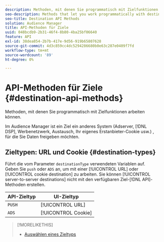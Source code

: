```yaml
---
description: Methoden, mit denen Sie programmatisch mit Zielfunktionen arbeiten können.
seo-description: Methods that let you work programmatically with destination features.
seo-title: Destination API Methods
solution: Audience Manager
title: API-Methoden für Ziele
uuid: 048bcdb9-2b31-46f4-8b80-4ba25bf06640
feature: API
exl-id: 38dea854-2b7b-417e-9d56-919b65807628
source-git-commit: 4d3c859cc4dc5294286680b0e63c287e0409f7fd
workflow-type: tm+mt
source-wordcount: '89'
ht-degree: 0%

---
```


# API-Methoden für Ziele {#destination-api-methods}

Methoden, mit denen Sie programmatisch mit Zielfunktionen arbeiten können.

<!-- c_destinations_api.xml -->

Im Audience Manager ist ein Ziel ein anderes System (Adserver, [!DNL DSP], Werbenetzwerk, Austausch, Ihr eigenes Erstanbieter-Cookie usw.) , für die Sie Daten freigeben möchten.

## Zieltypen: URL und Cookie {#destination-types}

Führt die vom Parameter `destinationType` verwendeten Variablen auf. Geben Sie `push` oder `ADS` an, um mit einer [!UICONTROL URL] oder [!UICONTROL cookie destination] zu arbeiten. Sie können [!UICONTROL server-to-server destinations] nicht mit den verfügbaren Ziel-[!DNL API]-Methoden erstellen.

<!-- r_destination_types.xml -->

| API-Zieltyp | UI-Zieltyp |
|---|---|
| `PUSH` | [!UICONTROL URL] |
| `ADS` | [!UICONTROL Cookie] |

>[!MORELIKETHIS]
>
>* [Auswählen eines Zieltyps](../../../features/destinations/destinations.md)
